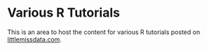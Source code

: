 # Various R Tutorials

This is an area to host the content for various R tutorials posted on [littlemissdata.com](https://littlemissdata.com).


